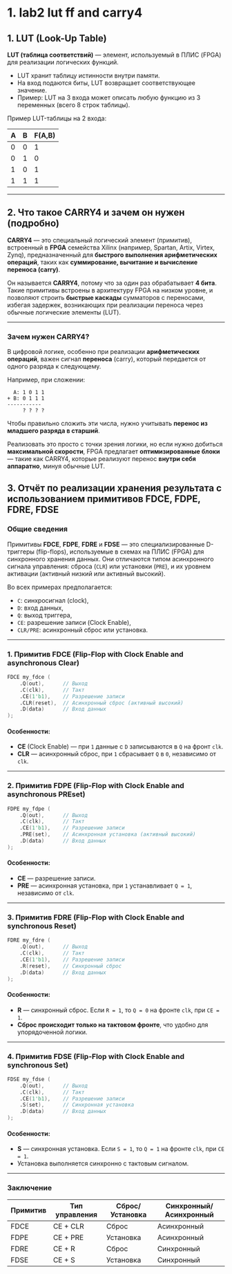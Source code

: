# 1. lab2 lut ff and carry4

## 1. LUT (Look-Up Table)

**LUT (таблица соответствий)** — элемент, используемый в ПЛИС (FPGA) для реализации логических функций.

- LUT хранит таблицу истинности внутри памяти.
- На вход подаются биты, LUT возвращает соответствующее значение.
- Пример: LUT на 3 входа может описать любую функцию из 3 переменных (всего 8 строк таблицы).

 Пример LUT-таблицы на 2 входа:

| A | B | F(A,B) |
|---|---|--------|
| 0 | 0 |   1    |
| 0 | 1 |   0    |
| 1 | 0 |   1    |
| 1 | 1 |   1    |

---

## 2. Что такое CARRY4 и зачем он нужен (подробно)

**CARRY4** — это специальный логический элемент (примитив), встроенный в **FPGA** семейства Xilinx (например, Spartan, Artix, Virtex, Zynq), предназначенный для **быстрого выполнения арифметических операций**, таких как **суммирование, вычитание и вычисление переноса (carry)**.

Он называется **CARRY4**, потому что за один раз обрабатывает **4 бита**. Такие примитивы встроены в архитектуру FPGA на низком уровне, и позволяют строить **быстрые каскады** сумматоров с переносами, избегая задержек, возникающих при реализации переноса через обычные логические элементы (LUT).

---

###  Зачем нужен CARRY4?

В цифровой логике, особенно при реализации **арифметических операций**, важен сигнал **переноса** (carry), который передается от одного разряда к следующему.

Например, при сложении:

```
  A: 1 0 1 1
+ B: 0 1 1 1
-----------
     ? ? ? ?
```

Чтобы правильно сложить эти числа, нужно учитывать **перенос из младшего разряда в старший**.

Реализовать это просто с точки зрения логики, но если нужно добиться **максимальной скорости**, FPGA предлагает **оптимизированные блоки** — такие как CARRY4, которые реализуют перенос **внутри себя аппаратно**, минуя обычные LUT.

## 3.  Отчёт по реализации хранения результата с использованием примитивов FDCE, FDPE, FDRE, FDSE

### Общие сведения

Примитивы **FDCE**, **FDPE**, **FDRE** и **FDSE** — это специализированные D-триггеры (flip-flops), используемые в схемах на ПЛИС (FPGA) для синхронного хранения данных. Они отличаются типом асинхронного сигнала управления: сброса (`CLR`) или установки (`PRE`), и их уровнем активации (активный низкий или активный высокий).

Во всех примерах предполагается:

* `C`: синхросигнал (clock),
* `D`: вход данных,
* `Q`: выход триггера,
* `CE`: разрешение записи (Clock Enable),
* `CLR/PRE`: асинхронный сброс или установка.

---

###  1. Примитив FDCE (Flip-Flop with Clock Enable and asynchronous Clear)

```verilog
FDCE my_fdce (
    .Q(out),      // Выход
    .C(clk),      // Такт
    .CE(1'b1),    // Разрешение записи
    .CLR(reset),  // Асинхронный сброс (активный высокий)
    .D(data)      // Вход данных
);
```

####  Особенности:

* **CE** (Clock Enable) — при `1` данные с `D` записываются в `Q` на фронт `clk`.
* **CLR** — асинхронный сброс, при `1` сбрасывает `Q` в `0`, независимо от `clk`.

---

###  2. Примитив FDPE (Flip-Flop with Clock Enable and asynchronous PREset)

```verilog
FDPE my_fdpe (
    .Q(out),      // Выход
    .C(clk),      // Такт
    .CE(1'b1),    // Разрешение записи
    .PRE(set),    // Асинхронная установка (активный высокий)
    .D(data)      // Вход данных
);
```

####  Особенности:

* **CE** — разрешение записи.
* **PRE** — асинхронная установка, при `1` устанавливает `Q = 1`, независимо от `clk`.

---

### 3. Примитив FDRE (Flip-Flop with Clock Enable and synchronous Reset)

```verilog
FDRE my_fdre (
    .Q(out),      // Выход
    .C(clk),      // Такт
    .CE(1'b1),    // Разрешение записи
    .R(reset),    // Синхронный сброс
    .D(data)      // Вход данных
);
```

####  Особенности:

* **R** — синхронный сброс. Если `R = 1`, то `Q = 0` на фронте `clk`, при `CE = 1`.
* **Сброс происходит только на тактовом фронте**, что удобно для упорядоченной логики.

---

###  4. Примитив FDSE (Flip-Flop with Clock Enable and synchronous Set)

```verilog
FDSE my_fdse (
    .Q(out),      // Выход
    .C(clk),      // Такт
    .CE(1'b1),    // Разрешение записи
    .S(set),      // Синхронная установка
    .D(data)      // Вход данных
);
```

####  Особенности:

* **S** — синхронная установка. Если `S = 1`, то `Q = 1` на фронте `clk`, при `CE = 1`.
* Установка выполняется синхронно с тактовым сигналом.

---

###  Заключение

| Примитив | Тип управления | Сброс/Установка | Синхронный/Асинхронный |
| -------- | -------------- | --------------- | ---------------------- |
| FDCE     | CE + CLR       | Сброс           | Асинхронный            |
| FDPE     | CE + PRE       | Установка       | Асинхронный            |
| FDRE     | CE + R         | Сброс           | Синхронный             |
| FDSE     | CE + S         | Установка       | Синхронный             |
